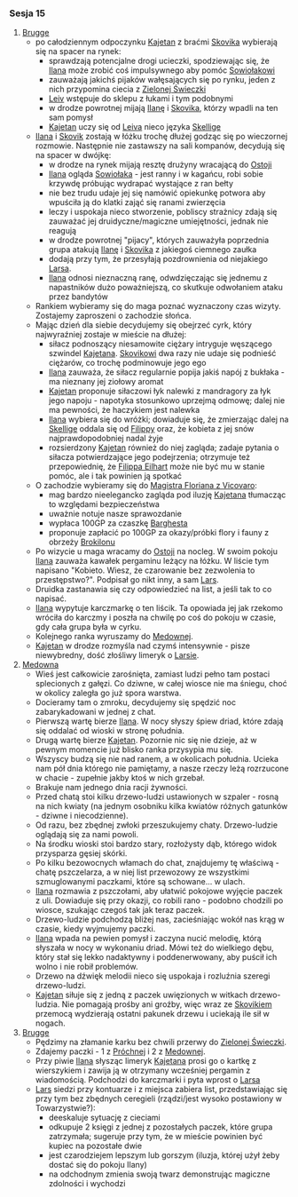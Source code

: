 ### Sesja 15
1. [Brugge](#l_m_brugge)
    * po całodziennym odpoczynku [Kajetan](#g_kajetan) z braćmi [Skovika](#p_skovik) wybierają się na spacer na rynek:
        * sprawdzają potencjalne drogi ucieczki, spodziewając się, że [Ilana](#g_ilana) może zrobić coś impulsywnego aby pomóc [Sowiołakowi](#b_sowiolak)
        * zauważają jakichś pijaków wałęsających się po rynku, jeden z nich przypomina ciecia z [Zielonej Świeczki](#l_zielona_swieczka)
        * [Leiv](#p_leiv) wstępuje do sklepu z łukami i tym podobnymi
        * w drodze powrotnej mijają [Ilanę](#g_ilana) i [Skovika](#p_skovik), którzy wpadli na ten sam pomysł
        * [Kajetan](#g_kajetan) uczy się od [Leiva](#p_leiv) nieco języka [Skellige](#l_wyspy_skellige)
    * [Ilana](#g_ilana) i [Skovik](#p_skovik) zostają w łóżku trochę dłużej godząc się po wieczornej rozmowie. Następnie nie zastawszy na sali kompanów, decydują się na spacer w dwójkę:
        * w drodze na rynek mijają resztę drużyny wracającą do [Ostoji](#l_ostoja)
        * [Ilana](#g_ilana) ogląda [Sowiołaka](#b_sowiolak) - jest ranny i w kagańcu, robi sobie krzywdę próbując wydrapać wystające z ran bełty
        * nie bez trudu udaje jej się namówić opiekunkę potwora aby wpuściła ją do klatki zająć się ranami zwierzęcia
        * leczy i uspokaja nieco stworzenie, pobliscy strażnicy zdają się zauważać jej druidyczne/magiczne umiejętności, jednak nie reagują
        * w drodze powrotnej "pijacy", których zauważyła poprzednia grupa atakują [Ilanę](#g_ilana) i [Skovika](#p_skovik) z jakiegoś ciemnego zaułka 
        * dodają przy tym, że przesyłają pozdrownienia od niejakiego [Larsa](#p_lars).
        * [Ilana](#g_ilana) odnosi nieznaczną ranę, odwdzięczając się jednemu z napastników dużo poważniejszą, co skutkuje odwołaniem ataku przez bandytów
    * Rankiem wybieramy się do maga poznać wyznaczony czas wizyty. Zostajemy zaproszeni o zachodzie słońca.
    *  Mając dzień dla siebie decydujemy się obejrzeć cyrk, który najwyraźniej zostaje w mieście na dłużej:
        * siłacz podnoszący niesamowite ciężary intryguje węszącego szwindel [Kajetana](#g_kajetan). [Skovikowi](#p_skovik) dwa razy nie udaje się podnieść ciężarów, co trochę podminowuje jego ego
        * [Ilana](#g_ilana) zauważa, że siłacz regularnie popija jakiś napój z bukłaka - ma nieznany jej ziołowy aromat
        * [Kajetan](#g_kajetan) proponuje siłaczowi łyk nalewki z mandragory za łyk jego napoju - napotyka stosunkowo uprzejmą odmowę; dalej nie ma pewności, że haczykiem jest nalewka
        * [Ilana](#g_ilana) wybiera się do wróżki; dowiaduje się, że zmierzając dalej na [Skellige](#l_wyspy_skellige) oddala się od [Filippy](#p_filippa_eilhart) oraz, że kobieta z jej snów najprawdopodobniej nadal żyje
        * rozsierdzony [Kajetan](#g_kajetan) również do niej zagląda; zadaje pytania o siłacza potwierdzające jego podejrzenia; otrzymuje też przepowiednię, że [Filippa Eilhart](#p_filippa_eilhart) może nie być mu w stanie pomóc, ale i tak powinien ją spotkać
    * O zachodzie wybieramy się do [Magistra Floriana z Vicovaro](#p_florian_z_vicovaro):
        * mag bardzo nieelegancko zagląda pod iluzję [Kajetana](#g_kajetan) tłumacząc to względami bezpieczeństwa
        * uważnie notuje nasze sprawozdanie
        * wypłaca 100GP za czaszkę [Barghesta](#b_barghest)
        * proponuje zapłacić po 100GP za okazy/próbki flory i fauny z obrzeży [Brokilonu](#l_brokilon)
    * Po wizycie u maga wracamy do [Ostoji](#l_ostoja) na nocleg. W swoim pokoju [Ilana](#g_ilana) zauważa kawałek pergaminu leżący na łóżku. W liście tym napisano "Kobieto. Wiesz, że czarowanie bez zezwolenia to przestępstwo?". Podpisał go nikt inny, a sam [Lars](#p_lars). 
    * Druidka zastanawia się czy odpowiedzieć na list, a jeśli tak to co napisać.
    * [Ilana](#g_ilana) wypytuje karczmarkę o ten liścik. Ta opowiada jej jak rzekomo wróciła do karczmy i poszła na chwilę po coś do pokoju w czasie, gdy cała grupa była w cyrku.
    * Kolejnego ranka wyruszamy do [Medownej](#l_medowna). 
    * [Kajetan](#g_kajetan) w drodze rozmyśla nad czymś intensywnie - pisze niewybredny, dość złośliwy limeryk o [Larsie](#p_lars).
2. [Medowna](#l_medowna)
    * Wieś jest całkowicie zarośnięta, zamiast ludzi pełno tam postaci splecionych z gałęzi. Co dziwne, w całej wiosce nie ma śniegu, choć w okolicy zaległa go już spora warstwa.
    * Docieramy tam o zmroku, decydujemy się spędzić noc zabarykadowani w jednej z chat.
    * Pierwszą wartę bierze [Ilana](#g_ilana). W nocy słyszy śpiew driad, które zdają się oddalać od wioski w stronę południa.
    * Drugą wartę bierze [Kajetan](#g_kajetan). Pozornie nic się nie dzieje, aż w pewnym momencie już blisko ranka przysypia mu się.
    * Wszyscy budzą się nie nad ranem, a w okolicach południa. Ucieka nam pół dnia którego nie pamiętamy, a nasze rzeczy leżą rozrzucone w chacie - zupełnie jakby ktoś w nich grzebał. 
    * Brakuje nam jednego dnia racji żywności.
    * Przed chatą stoi kilku drzewo-ludzi ustawionych w szpaler - rosną na nich kwiaty (na jednym osobniku kilka kwiatów różnych gatunków - dziwne i niecodzienne).
    * Od razu, bez zbędnej zwłoki przeszukujemy chaty. Drzewo-ludzie oglądają się za nami powoli. 
    * Na środku wioski stoi bardzo stary, rozłożysty dąb, którego widok przysparza gęsiej skórki.
    * Po kilku bezowocnych włamach do chat, znajdujemy tę właściwą - chatę pszczelarza, a w niej list przewozowy ze wszystkimi szmuglowanymi paczkami, które są schowane... w ulach.
    * [Ilana](#g_ilana) rozmawia z pszczołami, aby ułatwić pokojowe wyjęcie paczek z uli. Dowiaduje się przy okazji, co robili rano - podobno chodzili po wiosce, szukając czegoś tak jak teraz paczek.
    * Drzewo-ludzie podchodzą bliżej nas, zacieśniając wokół nas krąg w czasie, kiedy wyjmujemy paczki. 
    * [Ilana](#g_ilana) wpada na pewien pomysł i zaczyna nucić melodię, którą słyszała w nocy w wykonaniu driad. Mówi też do wielkiego dębu, który stał się lekko nadaktywny i poddenerwowany, aby puścił ich wolno i nie robił problemów. 
    * Drzewo na dźwięk melodii nieco się uspokaja i rozluźnia szeregi drzewo-ludzi.
    * [Kajetan](#g_kajetan) siłuje się z jedną z paczek uwięzionych w witkach drzewo-ludzia. Nie pomagają prośby ani groźby, więc wraz ze [Skovikiem](#p_skovik) przemocą wydzierają ostatni pakunek drzewu i uciekają ile sił w nogach.
3. [Brugge](#l_m_brugge)
    * Pędzimy na złamanie karku bez chwili przerwy do [Zielonej Świeczki](#l_zielona_swieczka).
    * Zdajemy paczki - 1 z [Próchnej](#l_prochnowa) i 2 z [Medownej](#l_medowna).
    * Przy piwie [Ilana](#g_ilana) słysząc limeryk [Kajetana](#g_kajetan) prosi go o kartkę z wierszykiem i zawija ją w otrzymany wcześniej pergamin z wiadomością. Podchodzi do karczmarki i pyta wprost o [Larsa](#p_lars)
    * [Lars](#p_lars) siedzi przy kontuarze i z miejsca zabiera list, przedstawiając się przy tym bez zbędnych ceregieli (rządzi/jest wysoko postawiony w Towarzystwie?):
        * deeskaluje sytuację z cieciami
        * odkupuje 2 księgi z jednej z pozostałych paczek, które grupa zatrzymała; sugeruje przy tym, że w mieście powinien być kupiec na pozostałe dwie
        * jest czarodziejem lepszym lub gorszym (iluzja, której użył żeby dostać się do pokoju Ilany)
        * na odchodnym zmienia swoją twarz demonstrując magiczne zdolności i wychodzi